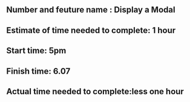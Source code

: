 ## Number and feuture name : Display a Modal
## Estimate of time needed to complete: 1 hour
## Start time: 5pm
## Finish time: 6.07
## Actual time needed to complete:less one hour
